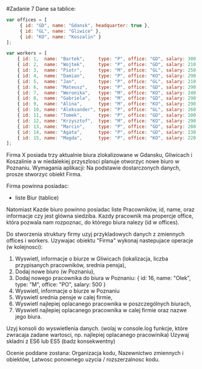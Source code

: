 #Zadanie 7
Dane sa tablice:
```javascript
var offices = [
     { id: "GD", name: "Gdansk", headquarter: true },
     { id: "GL", name: "Gliwice" },
     { id: "KO", name: "Koszalin" }
];

var workers = [
    { id: 1,  name: "Bartek",     type: "P", office: "GD", salary: 300 },
    { id: 2,  name: "Wojtek",     type: "P", office: "GD", salary: 210 },
    { id: 3,  name: "Piotr",      type: "M", office: "GL", salary: 250 },
    { id: 4,  name: "Damian",     type: "P", office: "KO", salary: 290 },
    { id: 5,  name: "Jan",        type: "P", office: "GL", salary: 210 },
    { id: 6,  name: "Mateusz",    type: "P", office: "GD", salary: 290 },
    { id: 7,  name: "Weronika",   type: "M", office: "KO", salary: 240 },
    { id: 8,  name: "Gabriela",   type: "M", office: "GD", salary: 290 },
    { id: 9,  name: "Alina",      type: "M", office: "KO", salary: 290 },
    { id: 10, name: "Aleksander", type: "P", office: "GL", salary: 260 },
    { id: 11, name: "Tomek",      type: "P", office: "GD", salary: 200 },
    { id: 12, name: "Krzysztof",  type: "M", office: "KO", salary: 290 },
    { id: 13, name: "Marcin",     type: "P", office: "GD", salary: 280 },
    { id: 14, name: "Agata",      type: "P", office: "GD", salary: 230 },
    { id: 15, name: "Magda",      type: "P", office: "KO", salary: 220 }
];
```
Firma X posiada trzy aktualnie biura zlokalizowane w Gdansku, Gliwicach i Koszalinie a w niedalekiej przyszlosci planuje otworzyc nowe biuro w Poznaniu.
Wymagania aplikacji: Na podstawie dostarczonych danych, prosze stworzyc obiekt Firma.

Firma powinna posiadac:
- liste Biur (tablice)

Natomiast Kazde biuro powinno posiadac liste Pracowników, id, name, oraz informacje czy jest glówna siedziba.
Kazdy pracownik ma propercje office, która pozwala nam rozpoznac, do którego biura nalezy (id w offices).

Do stworzenia struktury firmy uzyj przykladowych danych z zmiennych offices i workers.
Uzywajac obiektu "Firma" wykonaj nastepujace operacje (w kolejnosci):

1) Wyswietl, informacje o biurze w Gliwicach (lokalizacja, liczba przypisanych pracowników, srednia pensja),
2) Dodaj nowe biuro (w Poznaniu),
3) Dodaj nowego pracownika do biura w Poznaniu: { id: 16, name: "Olek", type: "M", office: "PO", salary: 500 }
4) Wyswietl, informacje o biurze w Poznaniu
5) Wyswietl srednia pensje w calej firmie,
6) Wyswietl najlepiej oplacanego pracownika w poszczególnych biurach,
7) Wyswietl najlepiej oplacanego pracownika w calej firmie oraz nazwe jego biura.


Uzyj konsoli do wyswietlenia danych. (wolaj w console.log funkcje, które zwracaja zadane wartosci, np. najlepiej oplacanego pracowinika)
Uzywaj skladni z ES6 lub ES5 (badz konsekwentny)

Ocenie poddane zostana:
Organizacja kodu,
Nazewnictwo zmiennych i obiektów,
Latwosc ponownego uzycia / rozszerzalnosc kodu.
